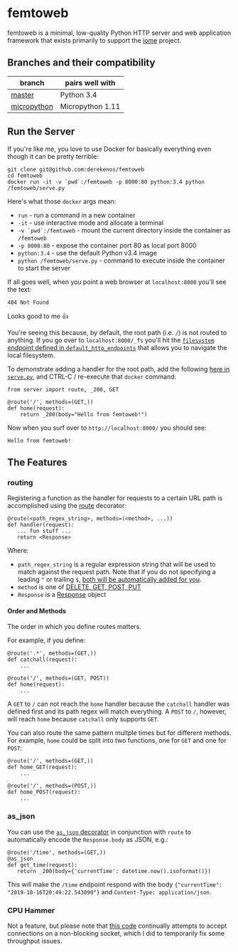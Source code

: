 # femtoweb

femtoweb is a minimal, low-quality Python HTTP server and web application framework that exists primarily to support the [iome](https://github.com/derekenos/iome) project.

## Branches and their compatibility

| branch | pairs well with |
| --- | --- | 
| [master](https://github.com/derekenos/femtoweb/tree/master) | Python 3.4 |
| [micropython](https://github.com/derekenos/femtoweb/tree/micropython) | Micropython 1.11 |


## Run the Server

If you're like me, you love to use Docker for basically everything even though it can be pretty terrible:

```
git clone git@github.com:derekenos/femtoweb
cd femtoweb
docker run -it -v `pwd`:/femtoweb -p 8000:80 python:3.4 python /femtoweb/serve.py
```

Here's what those `docker` args mean:

- `run` - run a command in a new container
- `-it` - use interactive mode and allocate a terminal
- ``-v `pwd`:/femtoweb`` - mount the current directory inside the container as `/femtoweb`
- `-p 8000:80` - expose the container port 80 as local port 8000
- `python:3.4` - use the default Python v3.4 image
- `python /femtoweb/serve.py` -  command to execute inside the container to start the server

If all goes well, when you point a web browser at `localhost:8000` you'll see the text:
```
404 Not Found
```
Looks good to me :thumbsup:

You're seeing this because, by default, the root path (i.e. `/`) is not routed to anything. If you go over to `localhost:8000/_fs` you'll hit the [`filesystem` endpoint defined in `default_http_endpoints`](https://github.com/derekenos/femtoweb/blob/master/default_http_endpoints.py#L128) that allows you to navigate the local filesystem.

To demonstrate adding a handler for the root path, add the following [here in `serve.py`](https://github.com/derekenos/femtoweb/blob/master/serve.py#L3), and CTRL-C / re-execute that `docker` command:

```
from server import route, _200, GET

@route('/', methods=(GET,))
def home(request):
    return _200(body="Hello from femtoweb!")
```

Now when you surf over to `http://localhost:8000/` you should see:

```
Hello from femtoweb!
```

## The Features

### routing

Registering a function as the handler for requests to a certain URL path is accomplished using the [route](https://github.com/derekenos/femtoweb/blob/master/server.py#L285) decorator:

```
@route(<path_regex_string>, methods=(<method>, ...))
def handler(request):
   ... fun stuff ...
   return <Response>
```
Where:
- `path_regex_string` is a regular expression string that will be used to match against the request path. Note that if you do not specifying a leading `^` or trailing `$`, [both will be automatically added for you](https://github.com/derekenos/femtoweb/blob/master/server.py#L293-L296).
- `method` is one of [DELETE, GET, POST, PUT](https://github.com/derekenos/femtoweb/blob/master/server.py#L116-L119)
- `Response` is a [Response](https://github.com/derekenos/femtoweb/blob/master/server.py#L28) object

#### Order and Methods

The order in which you define routes matters.

For example, if you define:
```
@route('.*', methods=(GET,))
def catchall(request):
    ...
    
@route('/', methods=(GET, POST))
def home(request):
    ...
```
A `GET` to `/` can not reach the `home` handler because the `catchall` handler was defined first and its path regex will match everything. A `POST` to `/`, however, will reach `home` because `catchall` only supports `GET`.

You can also route the same pattern multple times but for different methods.
For example, `home` could be split into two functions, one for `GET` and one for `POST`:

```
@route('/', methods=(GET,))
def home_GET(request):
    ...

@route('/', methods=(POST,))
def home_POST(request):
    ...
```

### as_json

You can use the [`as_json` decorator](https://github.com/derekenos/femtoweb/blob/master/server.py#L317) in conjunction with `route` to automatically encode the `Response.body` as JSON, e.g.:

```
@route('/time', methods=(GET,))
@as_json
def get_time(request):
   return _200(body={'currentTime': datetime.now().isoformat()})
```

This will make the `/time` endpoint respond with the body `{"currentTime": "2019-10-16T20:49:22.543090"}` and `Content-Type: application/json`.

### CPU Hammer

Not a feature, but please note that [this code](https://github.com/derekenos/femtoweb/blob/master/server.py#L243-L247) continually attempts to accept connections on a non-blocking socket, which I did to temporarily fix some throughput issues.


